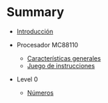 # Summary

* [Introducción](README.md)

* Procesador MC88110
    * [Características generales](88110/general.md)
    * [Juego de instrucciones](88110/instruction-set.md)

* Level 0
    * [Números](L0/numbers.md)
